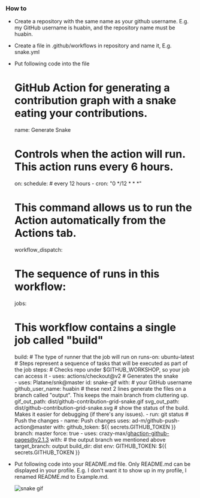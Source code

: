 ### How to

- Create a repository with the same name as your github username. E.g. my GitHub username is huabin, and the repository name must be huabin.

- Create a file in .github/workflows in repository and name it, E.g. snake.yml

- Put following code into the file

  
  # GitHub Action for generating a contribution graph with a snake eating your contributions.
  name: Generate Snake
  # Controls when the action will run. This action runs every 6 hours.
  on:
    schedule:
      # every 12 hours
      - cron: "0 */12 * * *"
  # This command allows us to run the Action automatically from the Actions tab.
    workflow_dispatch:
  # The sequence of runs in this workflow:
  jobs:
    # This workflow contains a single job called "build"
    build:
      # The type of runner that the job will run on
      runs-on: ubuntu-latest
      # Steps represent a sequence of tasks that will be executed as part of the job
      steps:
      # Checks repo under $GITHUB_WORKSHOP, so your job can access it
        - uses: actions/checkout@v2
      # Generates the snake  
        - uses: Platane/snk@master
          id: snake-gif
          with:
            # your GitHub username
            github_user_name: huabin
            # these next 2 lines generate the files on a branch called "output". This keeps the main branch from cluttering up.
            gif_out_path: dist/github-contribution-grid-snake.gif
            svg_out_path: dist/github-contribution-grid-snake.svg
       # show the status of the build. Makes it easier for debugging (if there's any issues).
        - run: git status
        # Push the changes
        - name: Push changes
          uses: ad-m/github-push-action@master
          with:
            github_token: ${{ secrets.GITHUB_TOKEN }}
            branch: master
            force: true
        - uses: crazy-max/ghaction-github-pages@v2.1.3
          with:
            # the output branch we mentioned above
            target_branch: output
            build_dir: dist
          env:
            GITHUB_TOKEN: ${{ secrets.GITHUB_TOKEN }}
  
  
- Put following code into your README.md file. Only README.md can be displayed in your profile. E.g. I don't want it to show up in my profile, I renamed README.md to Example.md.

  
  ![snake gif](https://github.com/your_github_name/your_github_name/blob/output/github-contribution-grid-snake.svg)
  
